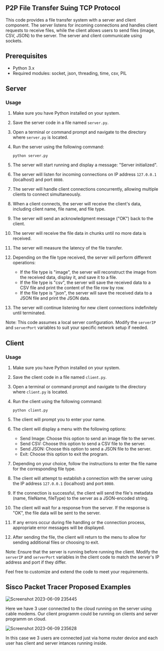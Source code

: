 ## P2P File Transfer Suing TCP Protocol


This code provides a file transfer system with a server and client component. The server listens for incoming connections and handles client requests to receive files, while the client allows users to send files (image, CSV, JSON) to the server. The server and client communicate using sockets.

## Prerequisites

- Python 3.x
- Required modules: socket, json, threading, time, csv, PIL

## Server

### Usage

1. Make sure you have Python installed on your system.

2. Save the server code in a file named `server.py`.

3. Open a terminal or command prompt and navigate to the directory where `server.py` is located.

4. Run the server using the following command:
   ```
   python server.py
   ```

5. The server will start running and display a message: "Server initialized".

6. The server will listen for incoming connections on IP address `127.0.0.1` (localhost) and port `8080`.

7. The server will handle client connections concurrently, allowing multiple clients to connect simultaneously.

8. When a client connects, the server will receive the client's data, including client name, file name, and file type.

9. The server will send an acknowledgment message ("OK") back to the client.

10. The server will receive the file data in chunks until no more data is received.

11. The server will measure the latency of the file transfer.

12. Depending on the file type received, the server will perform different operations:
    - If the file type is "image", the server will reconstruct the image from the received data, display it, and save it to a file.
    - If the file type is "csv", the server will save the received data to a CSV file and print the content of the file row by row.
    - If the file type is "json", the server will save the received data to a JSON file and print the JSON data.

13. The server will continue listening for new client connections indefinitely until terminated.

Note: This code assumes a local server configuration. Modify the `serverIP` and `serverPort` variables to suit your specific network setup if needed.

## Client

### Usage

1. Make sure you have Python installed on your system.

2. Save the client code in a file named `client.py`.

3. Open a terminal or command prompt and navigate to the directory where `client.py` is located.

4. Run the client using the following command:
   ```
   python client.py
   ```

5. The client will prompt you to enter your name.

6. The client will display a menu with the following options:
   - Send Image: Choose this option to send an image file to the server.
   - Send CSV: Choose this option to send a CSV file to the server.
   - Send JSON: Choose this option to send a JSON file to the server.
   - Exit: Choose this option to exit the program.

7. Depending on your choice, follow the instructions to enter the file name for the corresponding file type.

8. The client will attempt to establish a connection with the server using the IP address `127.0.0.1` (localhost) and port `8080`.

9. If the connection is successful, the client will send the file's metadata (name, fileName, fileType) to the server as a JSON-encoded string.

10. The client will wait for a response from the server. If the response is "OK", the file data will be sent to the server.

11. If any errors occur during file handling or the connection process, appropriate error messages will be displayed.



12. After sending the file, the client will return to the menu to allow for sending additional files or choosing to exit.

Note: Ensure that the server is running before running the client. Modify the `serverIP` and `serverPort` variables in the client code to match the server's IP address and port if they differ.

Feel free to customize and extend the code to meet your requirements.

## Sisco Packet Tracer Proposed Examples

![Screenshot 2023-06-09 235445](https://github.com/LockedSoul/12214737_CN_FINAL/assets/75694554/e1f26476-0653-4f47-9ca9-b1a8efe5e1f0)

Here we have 3 user connected to the cloud running on the server using cable modems. Our client programm could be running on clients and server programm on cloud.




![Screenshot 2023-06-09 235628](https://github.com/LockedSoul/12214737_CN_FINAL/assets/75694554/29f8101d-003a-46ed-9097-809e23ab9988)

In this case we 3 users are connected just via home router device and each user has client and server intances running inside.

